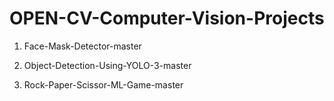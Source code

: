 # OPEN-CV-Computer-Vision-Projects

1) Face-Mask-Detector-master

2) Object-Detection-Using-YOLO-3-master

3) Rock-Paper-Scissor-ML-Game-master
